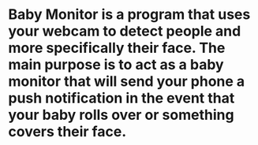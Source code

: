 # Baby Monitor is a program that uses your webcam to detect people and more specifically their face. The main purpose is to act as a baby monitor that will send your phone a push notification in the event that your baby rolls over or something covers their face.
